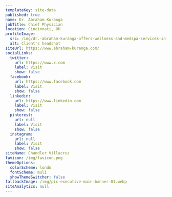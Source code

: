 ```yaml
---
templateKey: site-data
published: true
name: Dr. Abraham Kuranga
jobTitle: Chief Physician
location: Cincinnati, OH
profileImage:
  src: /img/dr.-abraham-kuranga-offers-wellness-and-medspa-services-in-cincinnati.jpg
  alt: Client's headshot
siteUrl: https://www.abraham-kuranga.com/
socialLinks:
  twitter:
    url: https://www.x.com
    label: Visit
    show: false
  facebook:
    url: https://www.facebook.com
    label: Visit
    show: false
  linkedin:
    url: https://www.linkedin.com
    label: Visit
    show: false
  pinterest:
    url: null
    label: Visit
    show: false
  instagram:
    url: null
    label: Visit
    show: false
siteName: Chandler Villacruz
favicon: /img/favicon.png
themeOptions:
  colorScheme: londn
  fontScheme: muli
  showThemeSwitcher: false
fallbackImage: /img/pic-executive-main-banner-01.webp
siteAnalytics: null
---
```


